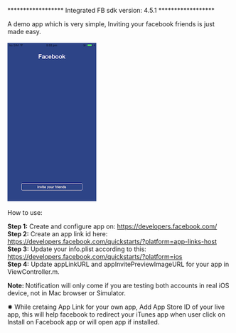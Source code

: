  ******************  Integrated FB sdk version: 4.5.1   ******************

A demo app which is very simple, Inviting your facebook friends is just made easy. <br> <br>
![DemoLook](https://github.com/ZaidPathan/FBInviteFriends/blob/master/Git-Images/image_20150907181329.jpg)

How to use: <br>

<b> Step 1:</b>  Create and configure app on: https://developers.facebook.com/ <br>
<b> Step 2:</b>  Create an app link id here: https://developers.facebook.com/quickstarts/?platform=app-links-host <br>
<b> Step 3:</b>  Update your info.plist according to this: https://developers.facebook.com/quickstarts/?platform=ios <br>
<b> Step 4:</b>  Update appLinkURL and appInvitePreviewImageURL for your app in ViewController.m. <br>

<b>Note: </b> Notification will only come if you are testing both accounts in real iOS device, not in Mac browser or Simulator. <br>

✸ While cretaing App Link for your own app, Add App Store ID of your live app, this will help facebook to redirect your iTunes app when user click on Install on Facebook app or will open app if installed.
